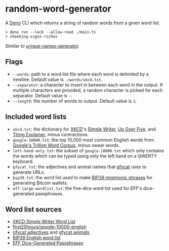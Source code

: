 # random-word-generator

A [Deno](https://deno.land/) CLI which returns a string of random words from a
given word list.

```
> deno run --lock --allow-read ./main.ts
> cheeking-signs-riches
```

Similar to
[unique-names-generator](https://github.com/andreasonny83/unique-names-generator).

## Flags

- `--words`: path to a word list file where each word is delimited by a newline.
  Default value is `./words/xkcd.txt`.
- `--separator`: a character to insert in between each word in the output. If
  multiple characters are provided, a random character is picked for each
  separator. Default value is `-`.
- `--length`: the number of words to output. Default value is `3`.

## Included word lists

- `xkcd.txt`: the dictionary for [XKCD](https://xkcd.com/)'s
  [Simple Writer](https://xkcd.com/simplewriter/),
  [Up Goer Five](https://xkcd.com/1133/), and
  [Thing Explainer](https://blog.xkcd.com/2015/05/13/new-book-thing-explainer/),
  minus contractions.
- `google-10000.txt`: the top 10,000 most common English words from
  [Google's Trillion Word Corpus](https://books.google.com/ngrams/info), minus
  swear words.
- `left-hand-only.txt`: the subset of `google-10000.txt` which only contains the
  words which can be typed using only the left hand on a QWERTY keyboard.
- `gfycat.txt`: the adjectives and animal names that
  [gfycat](https://gfycat.com/) uses to generate URLs.
- `bip39.txt`: the word list used to make
  [BIP39 mnemonic phrases](https://github.com/bitcoin/bips/blob/master/bip-0039.mediawiki)
  for generating Bitcoin wallets.
- `eff-large-wordlist.txt`: the five-dice word list used for EFF's dice-generated passphrases.

## Word list sources

- [XKCD Simple Writer Word List](https://xkcd.com/simplewriter/words.js)
- [first20hours/google-10000-english](https://github.com/first20hours/google-10000-english)
- [gfycat adjectives](http://assets.gfycat.com/adjectives) and
  [gfycat animals](http://assets.gfycat.com/animals)
- [BIP39 English word list](https://github.com/bitcoin/bips/blob/master/bip-0039/english.txt)
- [EFF Dice-Generated Passphrases](https://www.eff.org/dice)
